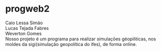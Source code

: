 # progweb2
Caio Lessa Simão
<br>
Lucas Tejada Fabres
<br>
Weverton Gomes
<br>
Nosso projeto é um programa para realizar simulações géopiliticas, nos moldes da sigi(simulação geopolítica do ifes), de forma online.
